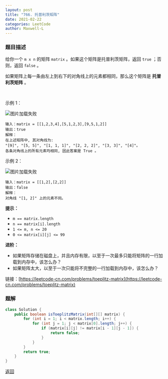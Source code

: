 ```yaml
---
layout: post
title: "766. 托普利茨矩阵"
date: 2021-02-22
categories: LeetCode
author: Maxwell-L
---
```



### **题目描述**
给你一个 `m x n` 的矩阵 `matrix` 。如果这个矩阵是托普利茨矩阵，返回 `true` ；否则，返回 `false` 。

如果矩阵上每一条由左上到右下的对角线上的元素都相同，那么这个矩阵是 **托普利茨矩阵** 。

 

示例 1：

![图片加载失败](https://maxwell-blog.cn/image/isToeplitzMatrix1.jpg)

```
输入：matrix = [[1,2,3,4],[5,1,2,3],[9,5,1,2]]
输出：true
解释：
在上述矩阵中, 其对角线为: 
"[9]", "[5, 5]", "[1, 1, 1]", "[2, 2, 2]", "[3, 3]", "[4]"。 
各条对角线上的所有元素均相同, 因此答案是 True 。
```

示例 2：

![图片加载失败](https://maxwell-blog.cn/image/isToeplitzMatrix2.jpg)

```
输入：matrix = [[1,2],[2,2]]
输出：false
解释：
对角线 "[1, 2]" 上的元素不同。
```

**提示：**
* `m == matrix.length`
* `n == matrix[i].length`
* `1 <= m, n <= 20`
* `0 <= matrix[i][j] <= 99`
 

**进阶：**
* 如果矩阵存储在磁盘上，并且内存有限，以至于一次最多只能将矩阵的一行加载到内存中，该怎么办？
* 如果矩阵太大，以至于一次只能将不完整的一行加载到内存中，该怎么办？


链接：[https://leetcode-cn.com/problems/toeplitz-matrix](https://leetcode-cn.com/problems/toeplitz-matrix)



### **题解**
``` java
class Solution {
    public boolean isToeplitzMatrix(int[][] matrix) {
        for (int i = 1; i < matrix.length; i++) {
            for (int j = 1; j < matrix[0].length; j++) {
                if (matrix[i][j] != matrix[i - 1][j - 1]) {
                    return false;
                }
            }
        }
        return true;
    }
}
```



[返回](https://maxwell-blog.cn/leetcode/2020/10/08/leetcode.html)



